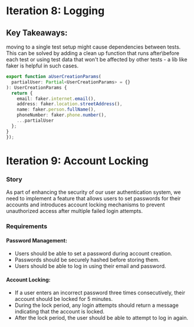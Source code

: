 # Iteration 8: Logging

## Key Takeaways:

moving to a single test setup might cause dependencies between tests. This can be solved by adding a clean up function that runs after\before each test or using test data that won't be affected by other tests - a lib like faker is helpful in such cases.

```typescript
export function aUserCreationParams(
  partialUser: Partial<UserCreationParams> = {}
): UserCreationParams {
  return {
    email: faker.internet.email(),
    address: faker.location.streetAddress(),
    name: faker.person.fullName(),
    phoneNumber: faker.phone.number(),
    ...partialUser
  };
}
});
```

# Iteration 9: Account Locking

### Story

As part of enhancing the security of our user authentication system, we need to implement a feature that allows users to set passwords for their accounts and introduces account locking mechanisms to prevent unauthorized access after multiple failed login attempts.

### Requirements

#### Password Management:

- Users should be able to set a password during account creation.
- Passwords should be securely hashed before storing them.
- Users should be able to log in using their email and password.

#### Account Locking:

- If a user enters an incorrect password three times consecutively, their account should be locked for 5 minutes.
- During the lock period, any login attempts should return a message indicating that the account is locked.
- After the lock period, the user should be able to attempt to log in again.
